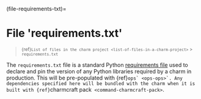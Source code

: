 (file-requirements-txt)=
# File 'requirements.txt'

> <small> {ref}`List of files in the charm project <list-of-files-in-a-charm-project>` > `requirements.txt` </small>



The `requirements.txt` file is a standard Python [requirements file](https://pip.pypa.io/en/stable/reference/pip_install/#requirements-file-format) used to declare and pin the version of any Python libraries required by a charm in production. This will be pre-populated with {ref}``ops` <ops-ops>`. Any dependencies specified here will be bundled with the charm when it is built with {ref}``charmcraft pack` <command-charmcraft-pack>`.
